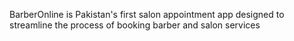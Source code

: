 BarberOnline is Pakistan's first salon appointment 
app designed to streamline the process of booking
barber and salon services
